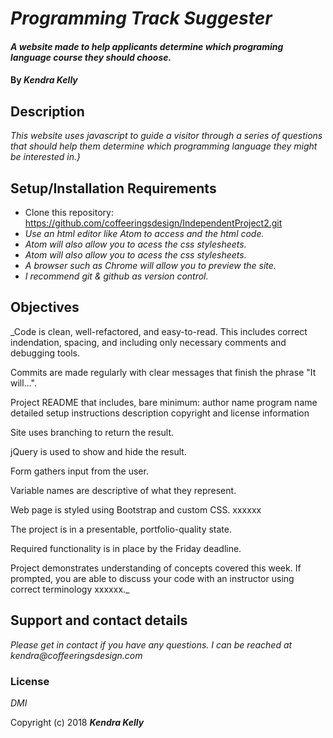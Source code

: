 # _Programming Track Suggester_

#### _A website made to help applicants determine which programing language course they should choose._

#### By _**Kendra Kelly**_

## Description

_This website uses javascript to guide a visitor through a series of questions that should help them determine which programming language they might be interested in.}_

## Setup/Installation Requirements

* Clone this repository: https://github.com/coffeeringsdesign/IndependentProject2.git
* _Use an html editor like Atom to access and the html code._
* _Atom will also allow you to acess the css stylesheets._
* _Atom will also allow you to acess the css stylesheets._
* _A browser such as Chrome will allow you to preview the site._
* _I recommend git & github as version control._

## Objectives

_Code is clean, well-refactored, and easy-to-read. This includes correct indendation, spacing, and including only necessary comments and debugging tools.

Commits are made regularly with clear messages that finish the phrase "It will…".

Project README that includes, bare minimum:
author name
program name
detailed setup instructions
description
copyright and license information

Site uses branching to return the result.

jQuery is used to show and hide the result.

Form gathers input from the user.

Variable names are descriptive of what they represent.

Web page is styled using Bootstrap and custom CSS. xxxxxx

The project is in a presentable, portfolio-quality state.

Required functionality is in place by the Friday deadline.

Project demonstrates understanding of concepts covered this week. If prompted, you are able to discuss your code with an instructor using correct terminology xxxxxx._

## Support and contact details

_Please get in contact if you have any questions. I can be reached at kendra@coffeeringsdesign.com_

### License

*DMI*

Copyright (c) 2018 **_Kendra Kelly_**
